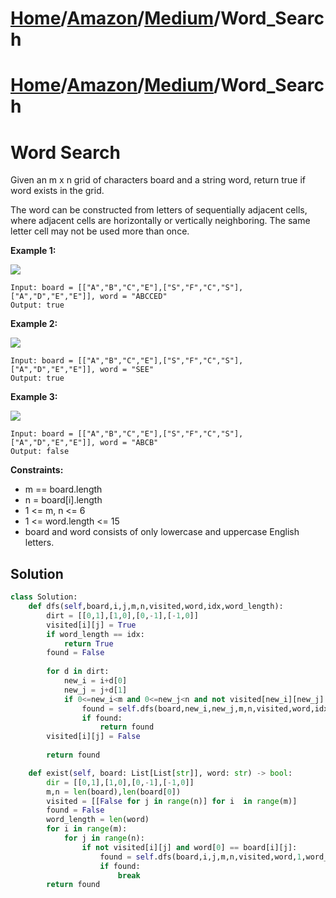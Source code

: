 # [Home](./../../..)/[Amazon](./../..)/[Medium](./..)/Word_Search
# [Home](./../../..)/[Amazon](./../..)/[Medium](./..)/Word_Search
<h1>Word Search</h1>

<p>
Given an m x n grid of characters board and a string word, return true if word exists in the grid.

The word can be constructed from letters of sequentially adjacent cells, where adjacent cells are horizontally or vertically neighboring. The same letter cell may not be used more than once.

</p>

<b>Example 1:</b>

<img src="https://assets.leetcode.com/uploads/2020/11/04/word2.jpg">

    Input: board = [["A","B","C","E"],["S","F","C","S"],["A","D","E","E"]], word = "ABCCED"
    Output: true
    
<b>Example 2:</b>

<img src="https://assets.leetcode.com/uploads/2020/11/04/word-1.jpg">

    Input: board = [["A","B","C","E"],["S","F","C","S"],["A","D","E","E"]], word = "SEE"
    Output: true
    
<b>Example 3:</b>

<img src="https://assets.leetcode.com/uploads/2020/10/15/word3.jpg">

    Input: board = [["A","B","C","E"],["S","F","C","S"],["A","D","E","E"]], word = "ABCB"
    Output: false

<b>Constraints:</b>

- m == board.length
- n = board[i].length
- 1 <= m, n <= 6
- 1 <= word.length <= 15
- board and word consists of only lowercase and uppercase English letters.

<h2>Solution</h2>

```python
class Solution:
    def dfs(self,board,i,j,m,n,visited,word,idx,word_length):
        dirt = [[0,1],[1,0],[0,-1],[-1,0]]
        visited[i][j] = True
        if word_length == idx:
            return True
        found = False
        
        for d in dirt:
            new_i = i+d[0]
            new_j = j+d[1]
            if 0<=new_i<m and 0<=new_j<n and not visited[new_i][new_j] and board[new_i][new_j] == word[idx]:
                found = self.dfs(board,new_i,new_j,m,n,visited,word,idx+1,word_length) or found
                if found:
                    return found
        visited[i][j] = False
        
        return found

    def exist(self, board: List[List[str]], word: str) -> bool:
        dir = [[0,1],[1,0],[0,-1],[-1,0]]
        m,n = len(board),len(board[0])
        visited = [[False for j in range(n)] for i  in range(m)]
        found = False
        word_length = len(word)
        for i in range(m):
            for j in range(n):
                if not visited[i][j] and word[0] == board[i][j]:
                    found = self.dfs(board,i,j,m,n,visited,word,1,word_length) or found
                    if found:
                        break
        return found
```
